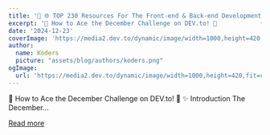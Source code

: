 ```yaml
---
title: '🌟 🌐 TOP 230 Resources For The Front-end & Back-end Development 🚀 🌟'
excerpt: '🌟 How to Ace the December Challenge on DEV.to! 🌟            ✨ Introduction   The December...'
date: '2024-12-23'
coverImage: 'https://media2.dev.to/dynamic/image/width=1000,height=420,fit=cover,gravity=auto,format=auto/https%3A%2F%2Fdev-to-uploads.s3.amazonaws.com%2Fuploads%2Farticles%2Fgknznkqxb69o4w9eqzbe.png'
author:
  name: Koders
  picture: "assets/blog/authors/koders.png"
ogImage:
  url: 'https://media2.dev.to/dynamic/image/width=1000,height=420,fit=cover,gravity=auto,format=auto/https%3A%2F%2Fdev-to-uploads.s3.amazonaws.com%2Fuploads%2Farticles%2Fgknznkqxb69o4w9eqzbe.png'
---
```


🌟 How to Ace the December Challenge on DEV.to! 🌟            ✨ Introduction   The December...

[Read more](https://dev.to/hanzla-baig/top-90-resources-for-the-front-end-development-3a6i)
